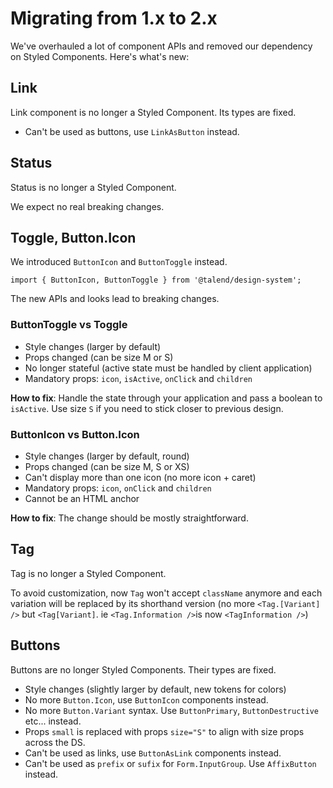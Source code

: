 # Migrating from 1.x to 2.x

We've overhauled a lot of component APIs and removed our dependency on Styled Components. Here's what's new:


## Link

Link component is no longer a Styled Component. Its types are fixed.

- Can't be used as buttons, use `LinkAsButton` instead.

## Status

Status is no longer a Styled Component.

We expect no real breaking changes.

## Toggle, Button.Icon

We introduced `ButtonIcon` and `ButtonToggle` instead.

```tsx
import { ButtonIcon, ButtonToggle } from '@talend/design-system';
```

The new APIs and looks lead to breaking changes.

### ButtonToggle vs Toggle

- Style changes (larger by default)
- Props changed (can be size M or S)
- No longer stateful (active state must be handled by client application)
- Mandatory props: `icon`, `isActive`, `onClick` and `children`

**How to fix**: Handle the state through your application and pass a boolean to `isActive`.
Use size `S` if you need to stick closer to previous design.

### ButtonIcon vs Button.Icon

- Style changes (larger by default, round)
- Props changed (can be size M, S or XS)
- Can't display more than one icon (no more icon + caret)
- Mandatory props: `icon`, `onClick` and `children`
- Cannot be an HTML anchor

**How to fix**: The change should be mostly straightforward.

## Tag

Tag is no longer a Styled Component.

To avoid customization, now `Tag` won't accept `className` anymore and each variation will be replaced by its shorthand version (no more `<Tag.[Variant] />` but `<Tag[Variant]`. ie `<Tag.Information />`is now `<TagInformation />`)

## Buttons

Buttons are no longer Styled Components. Their types are fixed.

- Style changes (slightly larger by default, new tokens for colors)
- No more `Button.Icon`, use `ButtonIcon` components instead.
- No more `Button.Variant` syntax. Use `ButtonPrimary`, `ButtonDestructive` etc... instead.
- Props `small` is replaced with props `size="S"` to align with size props across the DS.
- Can't be used as links, use `ButtonAsLink` components instead.
- Can't be used as `prefix` or `sufix` for `Form.InputGroup`. Use `AffixButton` instead.
